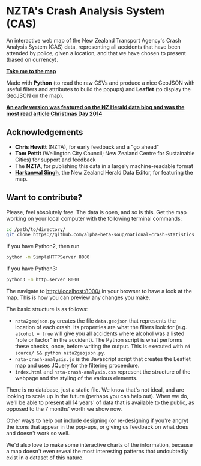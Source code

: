 NZTA's Crash Analysis System (CAS)
==================================

An interactive web map of the New Zealand Transport Agency's Crash Analysis System (CAS) data, representing all accidents that have been attended by police, given a location, and that we have chosen to present (based on currency).

[**Take me to the map**](http://www.nearimprov.com/national-crash-statistics)

Made with **Python** (to read the raw CSVs and produce a nice GeoJSON with useful filters and attributes to build the popups) and **Leaflet** (to display the GeoJSON on the map).

[**An early version was featured on the NZ Herald data blog and was the most read article Christmas Day 2014**](http://www.nzherald.co.nz/nz/news/article.cfm?c_id=1&objectid=11378832)

Acknowledgements
----------------
* **Chris Hewitt** (NZTA), for early feedback and a "go ahead"
* **Tom Pettit** (Wellington City Council; New Zealand Centre for Sustainable Cities) for support and feedback
* The **NZTA**, for publishing this data in a largely machine-readable format
* **[Harkanwal Singh](http://www.nzherald.co.nz/Harkanwal-Singh/news/headlines.cfm?a_id=930)**, the New Zealand Herald Data Editor, for featuring the map.

Want to contribute?
-------------------
Please, feel absolutely free. The data is open, and so is this. Get the map working on your local computer with the following terminal commands:

```bash
cd /path/to/directory/
git clone https://github.com/alpha-beta-soup/national-crash-statistics
```
If you have Python2, then run
```bash
python -m SimpleHTTPServer 8000
```
If you have Python3:
```bash
python3 -m http.server 8000
```

The navigate to [http://localhost:8000/](http://localhost:8000/) in your browser to have a look at the map. This is how you can preview any changes you make.

The basic structure is as follows:
* `nzta2geojson.py` creates the file `data.geojson` that represents the location of each crash. Its properties are what the filters look for (e.g. `alcohol = true` will give you all accidents where alcohol was a listed "role or factor" in the accident). The Python script is what performs these checks, once, before writing the output. This is executed with `cd source/ && python nzta2geojson.py`.
* `nzta-crash-analysis.js` is the Javascript script that creates the Leaflet map and uses JQuery for the filtering proceedure.
* `index.html` and `nzta-crash-analysis.css` represent the structure of the webpage and the styling of the various elements.

There is no database, just a static file. We know that's not ideal, and are looking to scale up in the future (perhaps you can help out). When we do, we'll be able to present all 14 years' of data that is available to the public, as opposed to the 7 months' worth we show now.

Other ways to help out include designing (or re-designing if you're angry) the icons that appear in the pop-ups, or giving us feedback on what does and doesn't work so well.

We'd also love to make some interactive charts of the information, because a map doesn't even reveal the most interesting patterns that undoubtedly exist in a dataset of this nature.

